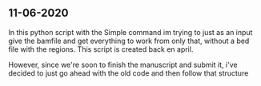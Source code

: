 ## 11-06-2020
In this python script with the Simple command im trying to just as an input give the bamfile and get everything to 
work from only that, without a bed file with the regions. This script is created back en april. 

However, since we're soon to finish the manuscript and submit it, i've decided to just go ahead with the old code and then
follow that structure
